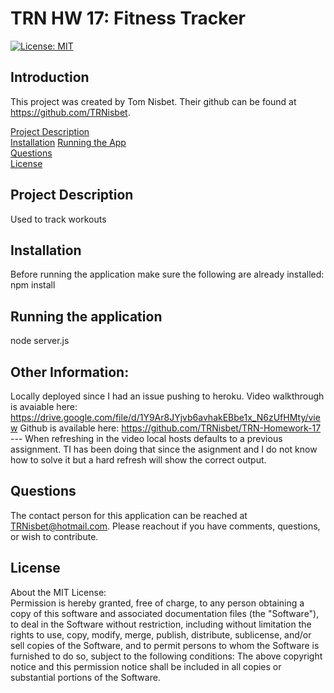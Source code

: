 
# TRN HW 17: Fitness Tracker
[![License: MIT](https://img.shields.io/badge/License-MIT-yellow.svg)](https://opensource.org/licenses/MIT)

## Introduction

This project was created by Tom Nisbet. Their github can be found at https://github.com/TRNisbet.

[Project Description](#project-description)  
[Installation](#installation)
[Running the App](#running-the-application)  
[Questions](#questions)  
[License](#license)  


## Project Description  
Used to track workouts  


## Installation  
Before running the application make sure the following are already installed: 
npm install

## Running the application 
node server.js

## Other Information:
Locally deployed since I had an issue pushing to heroku.  Video walkthrough is avaiable here: https://drive.google.com/file/d/1Y9Ar8JYjvb6avhakEBbe1x_N6zUfHMty/view  Github is available here: https://github.com/TRNisbet/TRN-Homework-17 --- When refreshing in the video local hosts defaults to a previous assignment.  TI has been doing that since the asignment and I do not know how to solve it but a hard refresh will show the correct output. 


## Questions
The contact person for this application can be reached at TRNisbet@hotmail.com. Please reachout if you have comments, questions, or wish to contribute. 

## License  
About the MIT License:   
Permission is hereby granted, free of charge, to any person obtaining a copy of this software and associated documentation files (the "Software"), to deal in the Software without restriction, including without limitation the rights to use, copy, modify, merge, publish, distribute, sublicense, and/or sell copies of the Software, and to permit persons to whom the Software is furnished to do so, subject to the following conditions: The above copyright notice and this permission notice shall be included in all copies or substantial portions of the Software.
